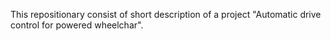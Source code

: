 This repositionary consist of short description of a project "Automatic drive control for powered wheelchar".
